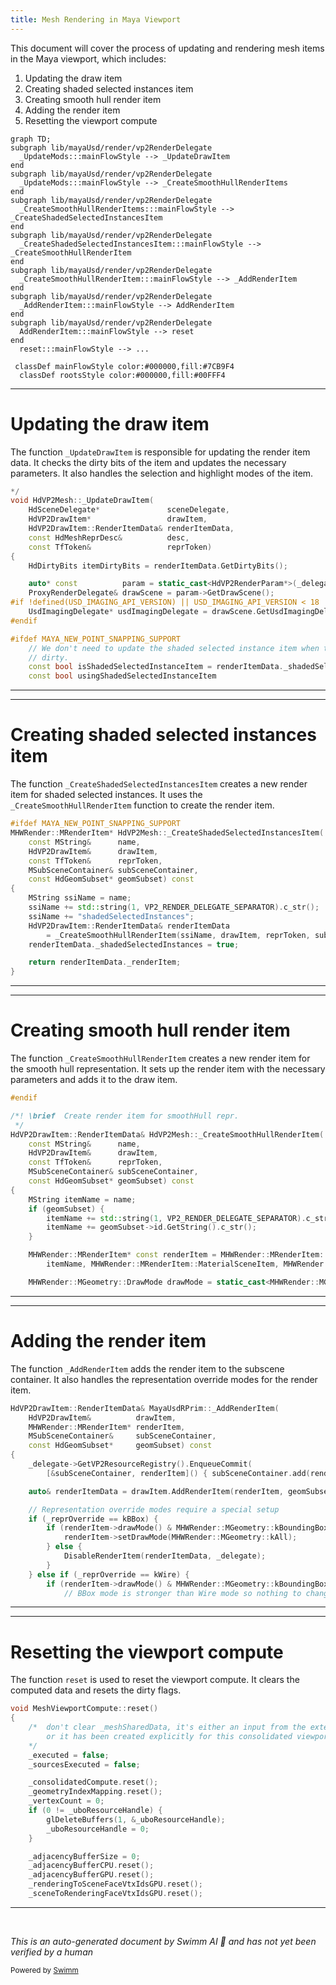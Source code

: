 ```yaml
---
title: Mesh Rendering in Maya Viewport
---
```

This document will cover the process of updating and rendering mesh items in the Maya viewport, which includes:

1. Updating the draw item
2. Creating shaded selected instances item
3. Creating smooth hull render item
4. Adding the render item
5. Resetting the viewport compute

```mermaid
graph TD;
subgraph lib/mayaUsd/render/vp2RenderDelegate
  _UpdateMods:::mainFlowStyle --> _UpdateDrawItem
end
subgraph lib/mayaUsd/render/vp2RenderDelegate
  _UpdateMods:::mainFlowStyle --> _CreateSmoothHullRenderItems
end
subgraph lib/mayaUsd/render/vp2RenderDelegate
  _CreateSmoothHullRenderItems:::mainFlowStyle --> _CreateShadedSelectedInstancesItem
end
subgraph lib/mayaUsd/render/vp2RenderDelegate
  _CreateShadedSelectedInstancesItem:::mainFlowStyle --> _CreateSmoothHullRenderItem
end
subgraph lib/mayaUsd/render/vp2RenderDelegate
  _CreateSmoothHullRenderItem:::mainFlowStyle --> _AddRenderItem
end
subgraph lib/mayaUsd/render/vp2RenderDelegate
  _AddRenderItem:::mainFlowStyle --> AddRenderItem
end
subgraph lib/mayaUsd/render/vp2RenderDelegate
  AddRenderItem:::mainFlowStyle --> reset
end
  reset:::mainFlowStyle --> ...

 classDef mainFlowStyle color:#000000,fill:#7CB9F4
  classDef rootsStyle color:#000000,fill:#00FFF4
```

<SwmSnippet path="/lib/mayaUsd/render/vp2RenderDelegate/mesh.cpp" line="1589">

---

# Updating the draw item

The function `_UpdateDrawItem` is responsible for updating the render item data. It checks the dirty bits of the item and updates the necessary parameters. It also handles the selection and highlight modes of the item.

```c++
*/
void HdVP2Mesh::_UpdateDrawItem(
    HdSceneDelegate*               sceneDelegate,
    HdVP2DrawItem*                 drawItem,
    HdVP2DrawItem::RenderItemData& renderItemData,
    const HdMeshReprDesc&          desc,
    const TfToken&                 reprToken)
{
    HdDirtyBits itemDirtyBits = renderItemData.GetDirtyBits();

    auto* const          param = static_cast<HdVP2RenderParam*>(_delegate->GetRenderParam());
    ProxyRenderDelegate& drawScene = param->GetDrawScene();
#if !defined(USD_IMAGING_API_VERSION) || USD_IMAGING_API_VERSION < 18
    UsdImagingDelegate* usdImagingDelegate = drawScene.GetUsdImagingDelegate();
#endif

#ifdef MAYA_NEW_POINT_SNAPPING_SUPPORT
    // We don't need to update the shaded selected instance item when the selection mode is not
    // dirty.
    const bool isShadedSelectedInstanceItem = renderItemData._shadedSelectedInstances;
    const bool usingShadedSelectedInstanceItem
```

---

</SwmSnippet>

<SwmSnippet path="/lib/mayaUsd/render/vp2RenderDelegate/mesh.cpp" line="2705">

---

# Creating shaded selected instances item

The function `_CreateShadedSelectedInstancesItem` creates a new render item for shaded selected instances. It uses the `_CreateSmoothHullRenderItem` function to create the render item.

```c++
#ifdef MAYA_NEW_POINT_SNAPPING_SUPPORT
MHWRender::MRenderItem* HdVP2Mesh::_CreateShadedSelectedInstancesItem(
    const MString&      name,
    HdVP2DrawItem&      drawItem,
    const TfToken&      reprToken,
    MSubSceneContainer& subSceneContainer,
    const HdGeomSubset* geomSubset) const
{
    MString ssiName = name;
    ssiName += std::string(1, VP2_RENDER_DELEGATE_SEPARATOR).c_str();
    ssiName += "shadedSelectedInstances";
    HdVP2DrawItem::RenderItemData& renderItemData
        = _CreateSmoothHullRenderItem(ssiName, drawItem, reprToken, subSceneContainer, geomSubset);
    renderItemData._shadedSelectedInstances = true;

    return renderItemData._renderItem;
}
```

---

</SwmSnippet>

<SwmSnippet path="/lib/mayaUsd/render/vp2RenderDelegate/mesh.cpp" line="2722">

---

# Creating smooth hull render item

The function `_CreateSmoothHullRenderItem` creates a new render item for the smooth hull representation. It sets up the render item with the necessary parameters and adds it to the draw item.

```c++
#endif

/*! \brief  Create render item for smoothHull repr.
 */
HdVP2DrawItem::RenderItemData& HdVP2Mesh::_CreateSmoothHullRenderItem(
    const MString&      name,
    HdVP2DrawItem&      drawItem,
    const TfToken&      reprToken,
    MSubSceneContainer& subSceneContainer,
    const HdGeomSubset* geomSubset) const
{
    MString itemName = name;
    if (geomSubset) {
        itemName += std::string(1, VP2_RENDER_DELEGATE_SEPARATOR).c_str();
        itemName += geomSubset->id.GetString().c_str();
    }

    MHWRender::MRenderItem* const renderItem = MHWRender::MRenderItem::Create(
        itemName, MHWRender::MRenderItem::MaterialSceneItem, MHWRender::MGeometry::kTriangles);

    MHWRender::MGeometry::DrawMode drawMode = static_cast<MHWRender::MGeometry::DrawMode>(
```

---

</SwmSnippet>

<SwmSnippet path="/lib/mayaUsd/render/vp2RenderDelegate/mayaPrimCommon.cpp" line="447">

---

# Adding the render item

The function `_AddRenderItem` adds the render item to the subscene container. It also handles the representation override modes for the render item.

```c++
HdVP2DrawItem::RenderItemData& MayaUsdRPrim::_AddRenderItem(
    HdVP2DrawItem&          drawItem,
    MHWRender::MRenderItem* renderItem,
    MSubSceneContainer&     subSceneContainer,
    const HdGeomSubset*     geomSubset) const
{
    _delegate->GetVP2ResourceRegistry().EnqueueCommit(
        [&subSceneContainer, renderItem]() { subSceneContainer.add(renderItem); });

    auto& renderItemData = drawItem.AddRenderItem(renderItem, geomSubset);

    // Representation override modes require a special setup
    if (_reprOverride == kBBox) {
        if (renderItem->drawMode() & MHWRender::MGeometry::kBoundingBox) {
            renderItem->setDrawMode(MHWRender::MGeometry::kAll);
        } else {
            DisableRenderItem(renderItemData, _delegate);
        }
    } else if (_reprOverride == kWire) {
        if (renderItem->drawMode() & MHWRender::MGeometry::kBoundingBox) {
            // BBox mode is stronger than Wire mode so nothing to change here
```

---

</SwmSnippet>

<SwmSnippet path="/lib/mayaUsd/render/vp2RenderDelegate/meshViewportCompute.cpp" line="116">

---

# Resetting the viewport compute

The function `reset` is used to reset the viewport compute. It clears the computed data and resets the dirty flags.

```c++
void MeshViewportCompute::reset()
{
    /*  don't clear _meshSharedData, it's either an input from the external HdVP2Mesh
        or it has been created explicitly for this consolidated viewport compute.
    */
    _executed = false;
    _sourcesExecuted = false;

    _consolidatedCompute.reset();
    _geometryIndexMapping.reset();
    _vertexCount = 0;
    if (0 != _uboResourceHandle) {
        glDeleteBuffers(1, &_uboResourceHandle);
        _uboResourceHandle = 0;
    }

    _adjacencyBufferSize = 0;
    _adjacencyBufferCPU.reset();
    _adjacencyBufferGPU.reset();
    _renderingToSceneFaceVtxIdsGPU.reset();
    _sceneToRenderingFaceVtxIdsGPU.reset();
```

---

</SwmSnippet>

&nbsp;

*This is an auto-generated document by Swimm AI 🌊 and has not yet been verified by a human*

<SwmMeta version="3.0.0" repo-id="Z2l0aHViJTNBJTNBbWF5YS11c2QlM0ElM0FnaWxhZG5hdm90" repo-name="maya-usd" doc-type="flows"><sup>Powered by [Swimm](/)</sup></SwmMeta>
